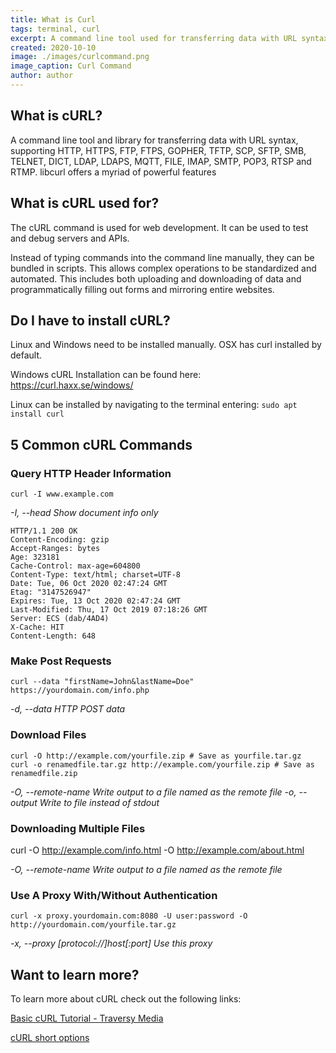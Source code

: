 ```yaml
---
title: What is Curl
tags: terminal, curl
excerpt: A command line tool used for transferring data with URL syntax...
created: 2020-10-10
image: ./images/curlcommand.png
image_caption: Curl Command
author: author
---
```


## What is cURL?

A command line tool and library for transferring data with URL syntax, supporting HTTP, HTTPS, FTP, FTPS, GOPHER, TFTP, SCP, SFTP, SMB, TELNET, DICT, LDAP, LDAPS, MQTT, FILE, IMAP, SMTP, POP3, RTSP and RTMP. libcurl offers a myriad of powerful features

## What is cURL used for?

The cURL command is used for web development. It can be used to test and debug servers and APIs.

Instead of typing commands into the command line manually, they can be bundled in scripts. This allows complex operations to be standardized and automated. This includes both uploading and downloading of data and programmatically filling out forms and mirroring entire websites.

## Do I have to install cURL?

Linux and Windows need to be installed manually. OSX has curl installed by default.

Windows cURL Installation can be found here: https://curl.haxx.se/windows/

Linux can be installed by navigating to the terminal entering: `sudo apt install curl`

## 5 Common cURL Commands

### Query HTTP Header Information
`curl -I www.example.com`

*-I, --head          Show document info only*

```
HTTP/1.1 200 OK
Content-Encoding: gzip
Accept-Ranges: bytes
Age: 323181
Cache-Control: max-age=604800
Content-Type: text/html; charset=UTF-8
Date: Tue, 06 Oct 2020 02:47:24 GMT
Etag: "3147526947"
Expires: Tue, 13 Oct 2020 02:47:24 GMT
Last-Modified: Thu, 17 Oct 2019 07:18:26 GMT
Server: ECS (dab/4AD4)
X-Cache: HIT
Content-Length: 648
```
### Make Post Requests

`curl --data "firstName=John&lastName=Doe" https://yourdomain.com/info.php`

*-d, --data <data>   HTTP POST data*

### Download Files

```
curl -O http://example.com/yourfile.zip # Save as yourfile.tar.gz
curl -o renamedfile.tar.gz http://example.com/yourfile.zip # Save as renamedfile.zip
```

*-O, --remote-name   Write output to a file named as the remote file*
*-o, --output <file> Write to file instead of stdout*

### Downloading Multiple Files

curl -O http://example.com/info.html -O http://example.com/about.html 

*-O, --remote-name   Write output to a file named as the remote file*

### Use A Proxy With/Without Authentication

`curl -x proxy.yourdomain.com:8080 -U user:password -O http://yourdomain.com/yourfile.tar.gz`

*-x, --proxy [protocol://]host[:port] Use this proxy*

## Want to learn more?

To learn more about cURL check out the following links:

[Basic cURL Tutorial - Traversy Media](https://www.youtube.com/watch?v=7XUibDYw4mc)

[cURL short options](https://curl.haxx.se/docs/manpage.html)



